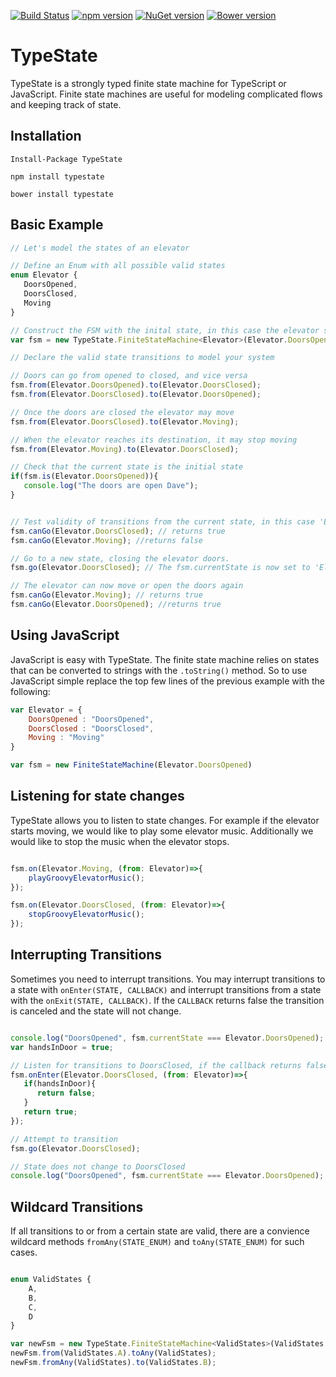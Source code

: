 [![Build Status](https://travis-ci.org/eonarheim/TypeState.svg?branch=master)](https://travis-ci.org/eonarheim/TypeState)
[![npm version](https://badge.fury.io/js/typestate.svg)](https://badge.fury.io/js/typestate)
[![NuGet version](https://badge.fury.io/nu/typestate.svg)](https://badge.fury.io/nu/typestate)
[![Bower version](https://badge.fury.io/bo/typestate.svg)](https://badge.fury.io/bo/typestate)

TypeState
========

TypeState is a strongly typed finite state machine for TypeScript or JavaScript. Finite state machines are useful for modeling complicated flows and keeping track of state.

## Installation

`Install-Package TypeState`

`npm install typestate`

`bower install typestate`

## Basic Example

```javascript
// Let's model the states of an elevator

// Define an Enum with all possible valid states
enum Elevator {
   DoorsOpened,
   DoorsClosed,
   Moving
}

// Construct the FSM with the inital state, in this case the elevator starts with its doors opened
var fsm = new TypeState.FiniteStateMachine<Elevator>(Elevator.DoorsOpened);

// Declare the valid state transitions to model your system

// Doors can go from opened to closed, and vice versa
fsm.from(Elevator.DoorsOpened).to(Elevator.DoorsClosed);
fsm.from(Elevator.DoorsClosed).to(Elevator.DoorsOpened);

// Once the doors are closed the elevator may move
fsm.from(Elevator.DoorsClosed).to(Elevator.Moving);

// When the elevator reaches its destination, it may stop moving
fsm.from(Elevator.Moving).to(Elevator.DoorsClosed);

// Check that the current state is the initial state
if(fsm.is(Elevator.DoorsOpened)){
   console.log("The doors are open Dave");  
}


// Test validity of transitions from the current state, in this case 'Elevator.DoorsOpened'
fsm.canGo(Elevator.DoorsClosed); // returns true
fsm.canGo(Elevator.Moving); //returns false

// Go to a new state, closing the elevator doors. 
fsm.go(Elevator.DoorsClosed); // The fsm.currentState is now set to 'Elevator.DoorsClosed'

// The elevator can now move or open the doors again
fsm.canGo(Elevator.Moving); // returns true
fsm.canGo(Elevator.DoorsOpened); //returns true

```

## Using JavaScript

JavaScript is easy with TypeState. The finite state machine relies on states that can be converted to strings with the `.toString()` method. So to use JavaScript simple replace the top few lines of the previous example with the following:

```javascript
var Elevator = {
	DoorsOpened : "DoorsOpened",
	DoorsClosed : "DoorsClosed",
	Moving : "Moving"
}

var fsm = new FiniteStateMachine(Elevator.DoorsOpened)

```


## Listening for state changes

TypeState allows you to listen to state changes. For example if the elevator starts moving, we would like to play some elevator music. Additionally we would like to stop the music when the elevator stops.

```javascript

fsm.on(Elevator.Moving, (from: Elevator)=>{
	playGroovyElevatorMusic();
});

fsm.on(Elevator.DoorsClosed, (from: Elevator)=>{
	stopGroovyElevatorMusic();
});

```

## Interrupting Transitions

Sometimes you need to interrupt transitions. You may interrupt transitions to a state with `onEnter(STATE, CALLBACK)` and interrupt transitions from a state with the `onExit(STATE, CALLBACK)`. If the `CALLBACK` returns false the transition is canceled and the state will not change.

```javascript

console.log("DoorsOpened", fsm.currentState === Elevator.DoorsOpened); // true
var handsInDoor = true;

// Listen for transitions to DoorsClosed, if the callback returns false the transition is canceled.
fsm.onEnter(Elevator.DoorsClosed, (from: Elevator)=>{
   if(handsInDoor){
      return false;
   }
   return true;
});

// Attempt to transition
fsm.go(Elevator.DoorsClosed);

// State does not change to DoorsClosed
console.log("DoorsOpened", fsm.currentState === Elevator.DoorsOpened); //true

```

## Wildcard Transitions

If all transitions to or from a certain state are valid, there are a convience wildcard methods `fromAny(STATE_ENUM)` and `toAny(STATE_ENUM)` for such cases.

```javascript

enum ValidStates {
	A,
	B,
	C,
	D
}

var newFsm = new TypeState.FiniteStateMachine<ValidStates>(ValidStates.A);
newFsm.from(ValidStates.A).toAny(ValidStates);
newFsm.fromAny(ValidStates).to(ValidStates.B);

```
